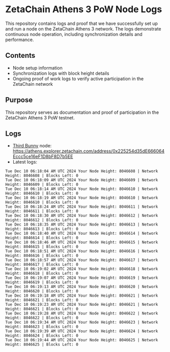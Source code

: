 # ZetaChain Athens 3 PoW Node Logs
This repository contains logs and proof that we have successfully set up and run a node on the ZetaChain Athens 3 network. The logs demonstrate continuous node operation, including synchronization details and performance.

## Contents
- Node setup information
- Synchronization logs with block height details
- Ongoing proof of work logs to verify active participation in the ZetaChain network

## Purpose
This repository serves as documentation and proof of participation in the ZetaChain Athens 3 PoW testnet.

## Logs

- [Third Bunny](https://thirdbunny.xyz/) node: https://athens.explorer.zetachain.com/address/0x225254d35dE666064Eccc5ce16eF1D8bF8D7b5EE
- Latest logs:
```
Tue Dec 10 06:18:04 AM UTC 2024 Your Node Height: 8046608 | Network Height: 8046608 | Blocks Left: 0
Tue Dec 10 06:18:09 AM UTC 2024 Your Node Height: 8046609 | Network Height: 8046609 | Blocks Left: 0
Tue Dec 10 06:18:14 AM UTC 2024 Your Node Height: 8046610 | Network Height: 8046610 | Blocks Left: 0
Tue Dec 10 06:18:19 AM UTC 2024 Your Node Height: 8046610 | Network Height: 8046610 | Blocks Left: 0
Tue Dec 10 06:18:24 AM UTC 2024 Your Node Height: 8046611 | Network Height: 8046611 | Blocks Left: 0
Tue Dec 10 06:18:30 AM UTC 2024 Your Node Height: 8046612 | Network Height: 8046612 | Blocks Left: 0
Tue Dec 10 06:18:35 AM UTC 2024 Your Node Height: 8046613 | Network Height: 8046613 | Blocks Left: 0
Tue Dec 10 06:18:40 AM UTC 2024 Your Node Height: 8046614 | Network Height: 8046614 | Blocks Left: 0
Tue Dec 10 06:18:46 AM UTC 2024 Your Node Height: 8046615 | Network Height: 8046615 | Blocks Left: 0
Tue Dec 10 06:18:51 AM UTC 2024 Your Node Height: 8046616 | Network Height: 8046616 | Blocks Left: 0
Tue Dec 10 06:18:57 AM UTC 2024 Your Node Height: 8046617 | Network Height: 8046617 | Blocks Left: 0
Tue Dec 10 06:19:02 AM UTC 2024 Your Node Height: 8046618 | Network Height: 8046618 | Blocks Left: 0
Tue Dec 10 06:19:07 AM UTC 2024 Your Node Height: 8046619 | Network Height: 8046619 | Blocks Left: 0
Tue Dec 10 06:19:13 AM UTC 2024 Your Node Height: 8046620 | Network Height: 8046620 | Blocks Left: 0
Tue Dec 10 06:19:18 AM UTC 2024 Your Node Height: 8046621 | Network Height: 8046621 | Blocks Left: 0
Tue Dec 10 06:19:23 AM UTC 2024 Your Node Height: 8046621 | Network Height: 8046621 | Blocks Left: 0
Tue Dec 10 06:19:28 AM UTC 2024 Your Node Height: 8046622 | Network Height: 8046622 | Blocks Left: 0
Tue Dec 10 06:19:34 AM UTC 2024 Your Node Height: 8046623 | Network Height: 8046623 | Blocks Left: 0
Tue Dec 10 06:19:39 AM UTC 2024 Your Node Height: 8046624 | Network Height: 8046624 | Blocks Left: 0
Tue Dec 10 06:19:44 AM UTC 2024 Your Node Height: 8046625 | Network Height: 8046625 | Blocks Left: 0
```
